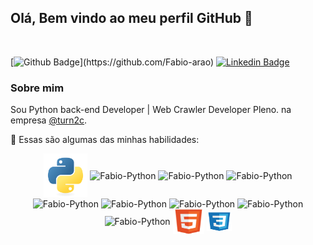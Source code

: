
## Olá, Bem vindo ao meu perfil GitHub 👋
</br>


[![Github Badge](https://img.shields.io/badge/-Github-000?style=flat-square&logo=Github&logoColor=white&link=[https://github.com/Fabio-arao](https://github.com/Fabio-arao))](https://github.com/Fabio-arao)
[![Linkedin Badge](https://img.shields.io/badge/-LinkedIn-blue?style=flat-square&logo=Linkedin&logoColor=white&link=https://www.linkedin.com/in/fabiomarquesarao/)](https://www.linkedin.com/in/fabiomarquesarao/)


### Sobre mim
Sou Python back-end Developer | Web Crawler Developer Pleno. na empresa [@turn2c](https://www.turn2c.com/).

:triangular_flag_on_post: Essas são algumas das minhas habilidades:

<div align="center"> 

<img align="center" alt="Fabio-Python" height="70" width="70" src="https://raw.githubusercontent.com/devicons/devicon/master/icons/python/python-original.svg">
<img align="center" alt="Fabio-Python" height="50" width="60" src="https://cdn.jsdelivr.net/gh/devicons/devicon/icons/django/django-plain.svg" />
<img align="center" alt="Fabio-Python" height="100" width="100" src="https://cdn.jsdelivr.net/gh/devicons/devicon/icons/flask/flask-original-wordmark.svg" />

<img align="center" alt="Fabio-Python" height="70" width="70" src="https://cdn.jsdelivr.net/gh/devicons/devicon/icons/pandas/pandas-original-wordmark.svg" />
          
<img  align="center" alt="Fabio-Python" height="50" width="50" src="https://cdn.jsdelivr.net/gh/devicons/devicon/icons/selenium/selenium-original.svg" />
          
 <img align="center" alt="Fabio-Python" height="50" width="50" src="https://icongr.am/devicon/git-original.svg?size=128&color=currentColor">
<img align="center" alt="Fabio-Python" height="50" width="50" src="https://icongr.am/devicon/javascript-original.svg?size=53&color=currentColor">
<img align="center" alt="Fabio-Python" height="50" width="60" src="https://icongr.am/devicon/mysql-original.svg?size=53&color=currentColor">
<img align="center" alt="Fabio-Python" height="30" width="40" src="https://cdn.jsdelivr.net/gh/devicons/devicon/icons/kotlin/kotlin-original.svg" />
 <img align="center" alt="Fabio-HTML" height="40" width="50" src="https://raw.githubusercontent.com/devicons/devicon/master/icons/html5/html5-original.svg">
<img align="center" alt="Fabio-CSS" height="30" width="40" src="https://raw.githubusercontent.com/devicons/devicon/master/icons/css3/css3-original.svg">
</div>
